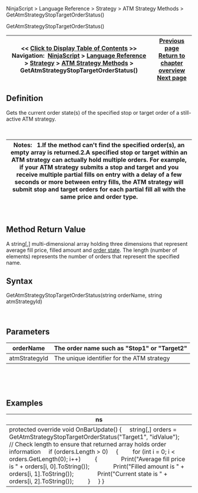 ﻿


NinjaScript \> Language Reference \> Strategy \> ATM Strategy Methods \> GetAtmStrategyStopTargetOrderStatus()






















GetAtmStrategyStopTargetOrderStatus()







| \<\< [Click to Display Table of Contents](getatmstrategystoptargetorders.md) \>\> **Navigation:**     [NinjaScript](ninjascript.md) \> [Language Reference](language_reference_wip.md) \> [Strategy](strategy.md) \> [ATM Strategy Methods](atm_strategy_methods.md) \> GetAtmStrategyStopTargetOrderStatus() | [Previous page](getatmstrategyrealizedprofitlo.md) [Return to chapter overview](atm_strategy_methods.md) [Next page](getatmstrategyunrealizedprofit.md) |
| --- | --- |











## Definition


Gets the current order state(s) of the specified stop or target order of a still\-active ATM strategy.


 




| Notes:   1\.If the method can't find the specified order(s), an empty array is returned.2\.A specified stop or target within an ATM strategy can actually hold multiple orders. For example, if your ATM strategy submits a stop and target and you receive multiple partial fills on entry with a delay of a few seconds or more between entry fills, the ATM strategy will submit stop and target orders for each partial fill all with the same price and order type. |
| --- |



 


## Method Return Value


A string\[,] multi\-dimensional array holding three dimensions that represent average fill price, filled amount and [order state](order_state_definitions.md). The length (number of elements) represents the number of orders that represent the specified name.


## 


## Syntax


GetAtmStrategyStopTargetOrderStatus(string orderName, string atmStrategyId)


 


## 


## Parameters




| orderName | The order name such as "Stop1" or "Target2" |
| --- | --- |
| atmStrategyId | The unique identifier for the ATM strategy |



 


 


## 


## Examples




| ns |
| --- |
| protected override void OnBarUpdate() {      string\[,] orders \= GetAtmStrategyStopTargetOrderStatus("Target1", "idValue");        // Check length to ensure that returned array holds order information      if (orders.Length \> 0)      {          for (int i \= 0; i \< orders.GetLength(0); i\+\+)          {                Print("Average fill price is " \+ orders\[i, 0].ToString());                Print("Filled amount is " \+ orders\[i, 1].ToString());                Print("Current state is " \+ orders\[i, 2].ToString());          }      } } |









